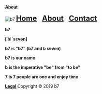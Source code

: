 **About**

<img alt="b7" src="favicon.ico"> <strong><font size="5"><a href="https://b7.github.io">Home</a> &nbsp; <a href="https://b7.github.io/about">About</a> &nbsp; <a href="https://b7.github.io/contact">Contact</a></font></strong>

**b7**

**[ˈbi ˈsɛvən]**

**b7 is "b7" (b7 and b seven)**

**b7 is our name**

**b is the imperative "be" from "to be"**

**7 is 7 people are one and enjoy time**

<strong><a href="https://b7.github.io/legal">Legal</a></strong> Copyright © 2019 b7
